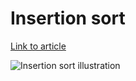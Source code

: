# Insertion sort

[Link to article](http://www.growingwiththeweb.com/2012/11/algorithm-insertion-sort.html)

![Insertion sort illustration](http://www.growingwiththeweb.com/images/2012/11/10/insertion-sort.svg)